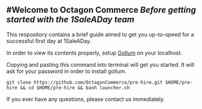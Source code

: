 #Welcome to Octagon Commerce
*Before getting started with the 1SaleADay team*
--

This respository contains a brief guide aimed to get you up-to-speed for a successful first day at 1SaleADay.

In order to view its contents properly, setup [Gollum](https://github.com/github/gollum) on your localhost.

Copying and pasting this command into terminal will get you started. It will ask for your password in order to install gollum.

	git clone https://github.com/OctagonCommerce/pre-hire.git $HOME/pre-hire && cd $HOME/pre-hire && bash launcher.sh

If you ever have any questions, please contact us immediately.
